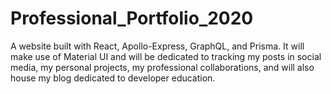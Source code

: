 # Professional_Portfolio_2020
A website built with React, Apollo-Express, GraphQL, and Prisma. It will make use of Material UI and will be dedicated to tracking my posts in social media, my personal projects, my professional collaborations, and will also house my blog dedicated to developer education.

